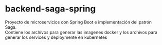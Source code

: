 # backend-saga-spring
Proyecto de microservicios con Spring Boot e implementación del patrón Saga.  
Contiene los archivos para generar las imagenes docker y los archivos para generar los services y deploymente en kubernetes
